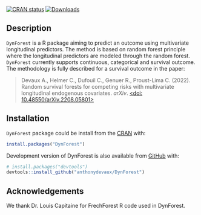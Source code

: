
<!-- README.md is generated from README.Rmd. Please edit that file -->

<!-- badges: start -->

[![CRAN
status](https://www.r-pkg.org/badges/version-last-release/DynForest)](https://CRAN.R-project.org/package=DynForest)
[![Downloads](https://cranlogs.r-pkg.org/badges/DynForest?color=blue)](https://www.r-pkg.org/pkg/DynForest)
<!-- badges: end -->

## Description

`DynForest` is a R package aiming to predict an outcome using
multivariate longitudinal predictors. The method is based on random
forest principle where the longitudinal predictors are modeled through
the random forest. `DynForest` currently supports continuous,
categorical and survival outcome. The methodology is fully described for
a survival outcome in the paper:

> Devaux A., Helmer C., Dufouil C., Genuer R., Proust-Lima C. (2022).
> Random survival forests for competing risks with multivariate
> longitudinal endogenous covariates. *arXiv*.
> [\<doi: 10.48550/arXiv.2208.05801\>](https://doi.org/10.48550/arXiv.2208.05801)

## Installation

`DynForest` package could be install from the
[CRAN](https://cran.r-project.org/package=DynForest) with:

``` r
install.packages("DynForest")
```

Development version of DynForest is also available from
[GitHub](https://github.com/anthonydevaux/DynForest) with:

``` r
# install.packages("devtools")
devtools::install_github("anthonydevaux/DynForest")
```

## Acknowledgements

We thank Dr. Louis Capitaine for FrechForest R code used in DynForest.
